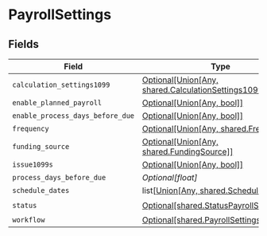 # PayrollSettings


## Fields

| Field                                                                                                                     | Type                                                                                                                      | Required                                                                                                                  | Description                                                                                                               |
| ------------------------------------------------------------------------------------------------------------------------- | ------------------------------------------------------------------------------------------------------------------------- | ------------------------------------------------------------------------------------------------------------------------- | ------------------------------------------------------------------------------------------------------------------------- |
| `calculation_settings1099`                                                                                                | [Optional[Union[Any, shared.CalculationSettings1099]]](undefined/models/shared/payrollsettingscalculationsettings1099.md) | :heavy_minus_sign:                                                                                                        | N/A                                                                                                                       |
| `enable_planned_payroll`                                                                                                  | [Optional[Union[Any, bool]]](undefined/models/shared/payrollsettingsenableplannedpayroll.md)                              | :heavy_minus_sign:                                                                                                        | N/A                                                                                                                       |
| `enable_process_days_before_due`                                                                                          | [Optional[Union[Any, bool]]](undefined/models/shared/payrollsettingsenableprocessdaysbeforedue.md)                        | :heavy_minus_sign:                                                                                                        | N/A                                                                                                                       |
| `frequency`                                                                                                               | [Optional[Union[Any, shared.Frequency]]](undefined/models/shared/payrollsettingsfrequency.md)                             | :heavy_minus_sign:                                                                                                        | N/A                                                                                                                       |
| `funding_source`                                                                                                          | [Optional[Union[Any, shared.FundingSource]]](undefined/models/shared/payrollsettingsfundingsource.md)                     | :heavy_minus_sign:                                                                                                        | N/A                                                                                                                       |
| `issue1099s`                                                                                                              | [Optional[Union[Any, bool]]](undefined/models/shared/payrollsettingsissue1099s.md)                                        | :heavy_minus_sign:                                                                                                        | N/A                                                                                                                       |
| `process_days_before_due`                                                                                                 | *Optional[float]*                                                                                                         | :heavy_minus_sign:                                                                                                        | N/A                                                                                                                       |
| `schedule_dates`                                                                                                          | list[[Union[Any, shared.ScheduleDate]](undefined/models/shared/payrollsettingsscheduledates.md)]                          | :heavy_minus_sign:                                                                                                        | N/A                                                                                                                       |
| `status`                                                                                                                  | [Optional[shared.StatusPayrollSettings]](undefined/models/shared/statuspayrollsettings.md)                                | :heavy_check_mark:                                                                                                        | N/A                                                                                                                       |
| `workflow`                                                                                                                | [Optional[shared.PayrollSettingsWorkflow]](undefined/models/shared/payrollsettingsworkflow.md)                            | :heavy_minus_sign:                                                                                                        | N/A                                                                                                                       |